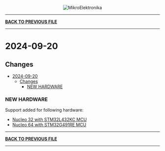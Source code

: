 <p align="center">
  <img src="http://www.mikroe.com/img/designs/beta/logo_small.png?raw=true" alt="MikroElektronika"/>
</p>

---

**[BACK TO PREVIOUS FILE](../changelog.md)**

---

# 2024-09-20

## Changes

- [2024-09-20](#2024-09-20)
  - [Changes](#changes)
    - [NEW HARDWARE](#new-hardware)

### NEW HARDWARE

Support added for following hardware:

+ [Nucleo 32 with STM32L432KC MCU](https://www.st.com/content/st_com/en/products/evaluation-tools/product-evaluation-tools/mcu-mpu-eval-tools/stm32-mcu-mpu-eval-tools/stm32-nucleo-boards/nucleo-l432kc.html)
+ [Nucleo 64 with STM32G491RE MCU](https://www.st.com/content/st_com/en/products/evaluation-tools/product-evaluation-tools/mcu-mpu-eval-tools/stm32-mcu-mpu-eval-tools/stm32-nucleo-boards/nucleo-g491re.html)

---

**[BACK TO PREVIOUS FILE](../changelog.md)**

---
